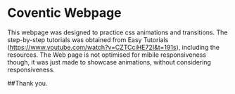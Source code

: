 # Coventic Webpage
This webpage was designed to practice css animations and transitions.
The step-by-step tutorials was obtained from Easy Tutorials (https://www.youtube.com/watch?v=CZTCciHE72I&t=191s), including the resources.
The Web page is not optimised for mibile responsiveness though, it was just made to showcase animations, without considering responsiveness. 

##Thank you.
